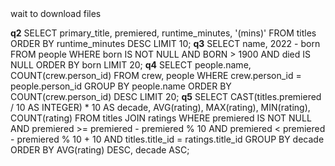 <!-->wait to download files<!-->
**q2** 
SELECT primary_title, premiered, runtime_minutes, '(mins)' 
FROM titles
ORDER BY runtime_minutes DESC
LIMIT 10;
**q3**
SELECT name, 2022 - born
FROM people
WHERE born IS NOT NULL
AND BORN > 1900
AND died IS NULL
ORDER BY born
LIMIT 20;
**q4**
SELECT people.name, COUNT(crew.person_id)
FROM crew, people
WHERE crew.person_id = people.person_id
GROUP BY people.name
ORDER BY COUNT(crew.person_id) DESC
LIMIT 20;
**q5**
SELECT CAST(titles.premiered / 10 AS INTEGER) * 10 AS decade, AVG(rating), MAX(rating), MIN(rating), COUNT(rating)
FROM titles
JOIN ratings
WHERE premiered IS NOT NULL
AND premiered >= premiered - premiered % 10
AND premiered < premiered - premiered % 10 + 10
AND titles.title_id = ratings.title_id
GROUP BY decade
ORDER BY AVG(rating) DESC, decade ASC;
